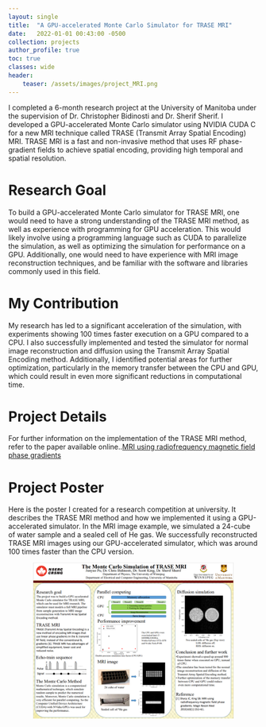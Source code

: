 ```yaml
---
layout: single
title:  "A GPU-accelerated Monte Carlo Simulator for TRASE MRI"
date:   2022-01-01 00:43:00 -0500
collection: projects
author_profile: true
toc: true
classes: wide
header:
    teaser: /assets/images/project_MRI.png
---
```

I completed a 6-month research project at the University of Manitoba under the supervision of Dr. Christopher Bidinosti and Dr. Sherif Sherif. I developed a GPU-accelerated Monte Carlo simulator using NVIDIA CUDA C for a new MRI technique called TRASE (Transmit Array Spatial Encoding) MRI. TRASE MRI is a fast and non-invasive method that uses RF phase-gradient fields to achieve spatial encoding, providing high temporal and spatial resolution.

# Research Goal
To build a GPU-accelerated Monte Carlo simulator for TRASE MRI, one would need to have a strong understanding of the TRASE MRI method, as well as experience with programming for GPU acceleration. This would likely involve using a programming language such as CUDA to parallelize the simulation, as well as optimizing the simulation for performance on a GPU. Additionally, one would need to have experience with MRI image reconstruction techniques, and be familiar with the software and libraries commonly used in this field.

# My Contribution
My research has led to a significant acceleration of the simulation, with experiments showing 100 times faster execution on a GPU compared to a CPU. I also successfully implemented and tested the simulator for normal image reconstruction and diffusion using the Transmit Array Spatial Encoding method. Additionally, I identified potential areas for further optimization, particularly in the memory transfer between the CPU and GPU, which could result in even more significant reductions in computational time.

# Project Details
For further information on the implementation of the TRASE MRI method, refer to the paper available online..<a href="https://nrc-publications.canada.ca/eng/view/accepted/?id=dcb1afce-003d-449d-b833-c5ace85ef71e">MRI using radiofrequency magnetic field phase gradients</a>

# Project Poster
Here is the poster I created for a research competition at university. It describes the TRASE MRI method and how we implemented it using a GPU-accelerated simulator. In the MRI image example, we simulated a 24-cube of water sample and a sealed cell of He gas. We successfully reconstructed TRASE MRI images using our GPU-accelerated simulator, which was around 100 times faster than the CPU version.
<style>
.center {
  display: block;
  margin-left: auto;
  margin-right: auto;
  min-width: 80%;
  max-width: 80%;
  width: 80vw;
}
</style>
<img class="center" src="/assets/images/project_MRI_poster.png" alt="Sample of my training dataset."> 




